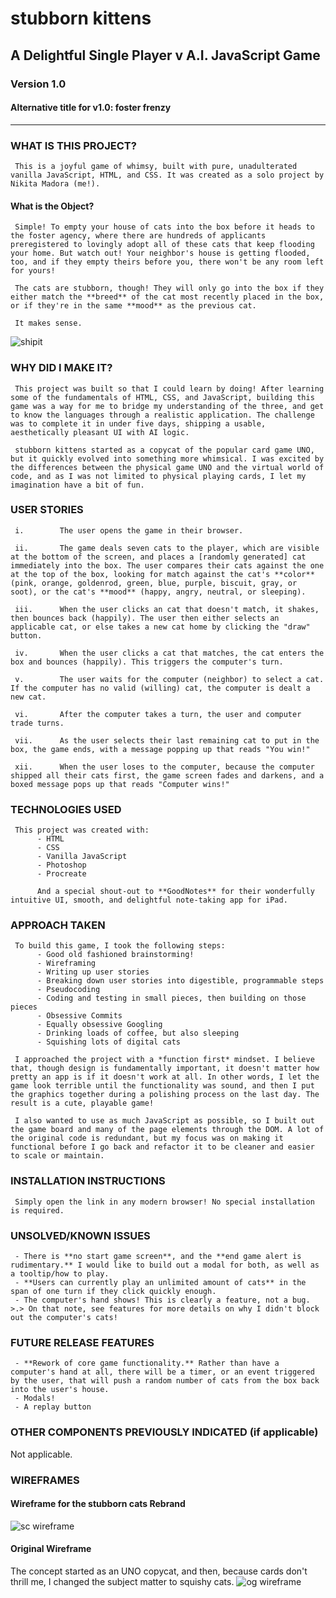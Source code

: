 # stubborn kittens
## A Delightful Single Player v A.I. JavaScript Game
### Version 1.0
#### Alternative title for v1.0: foster frenzy
<hr>

### WHAT IS THIS PROJECT?
     This is a joyful game of whimsy, built with pure, unadulterated vanilla JavaScript, HTML, and CSS. It was created as a solo project by Nikita Madora (me!).

#### What is the Object?
     Simple! To empty your house of cats into the box before it heads to the foster agency, where there are hundreds of applicants preregistered to lovingly adopt all of these cats that keep flooding your home. But watch out! Your neighbor's house is getting flooded, too, and if they empty theirs before you, there won't be any room left for yours!

     The cats are stubborn, though! They will only go into the box if they either match the **breed** of the cat most recently placed in the box, or if they're in the same **mood** as the previous cat.

     It makes sense.
![shipit](https://github.com/nikitamadora/stubborn-kittens/blob/master/assets/shipit.png)

### WHY DID I MAKE IT?
     This project was built so that I could learn by doing! After learning some of the fundamentals of HTML, CSS, and JavaScript, building this game was a way for me to bridge my understanding of the three, and get to know the languages through a realistic application. The challenge was to complete it in under five days, shipping a usable, aesthetically pleasant UI with AI logic.

     stubborn kittens started as a copycat of the popular card game UNO, but it quickly evolved into something more whimsical. I was excited by the differences between the physical game UNO and the virtual world of code, and as I was not limited to physical playing cards, I let my imagination have a bit of fun.

### USER STORIES


     i.        The user opens the game in their browser.

     ii.       The game deals seven cats to the player, which are visible at the bottom of the screen, and places a [randomly generated] cat immediately into the box. The user compares their cats against the one at the top of the box, looking for match against the cat's **color** (pink, orange, goldenrod, green, blue, purple, biscuit, gray, or soot), or the cat's **mood** (happy, angry, neutral, or sleeping).

     iii.      When the user clicks an cat that doesn't match, it shakes, then bounces back (happily). The user then either selects an applicable cat, or else takes a new cat home by clicking the "draw" button.

     iv.       When the user clicks a cat that matches, the cat enters the box and bounces (happily). This triggers the computer's turn.

     v.        The user waits for the computer (neighbor) to select a cat. If the computer has no valid (willing) cat, the computer is dealt a new cat.

     vi.       After the computer takes a turn, the user and computer trade turns.

     vii.      As the user selects their last remaining cat to put in the box, the game ends, with a message popping up that reads "You win!"

     xii.      When the user loses to the computer, because the computer shipped all their cats first, the game screen fades and darkens, and a boxed message pops up that reads "Computer wins!"


### TECHNOLOGIES USED

     This project was created with:
          - HTML
          - CSS
          - Vanilla JavaScript
          - Photoshop
          - Procreate
          
          And a special shout-out to **GoodNotes** for their wonderfully intuitive UI, smooth, and delightful note-taking app for iPad.


### APPROACH TAKEN
     To build this game, I took the following steps:
          - Good old fashioned brainstorming!
          - Wireframing
          - Writing up user stories
          - Breaking down user stories into digestible, programmable steps
          - Pseudocoding
          - Coding and testing in small pieces, then building on those pieces
          - Obsessive Commits
          - Equally obsessive Googling
          - Drinking loads of coffee, but also sleeping
          - Squishing lots of digital cats

     I approached the project with a *function first* mindset. I believe that, though design is fundamentally important, it doesn't matter how pretty an app is if it doesn't work at all. In other words, I let the game look terrible until the functionality was sound, and then I put the graphics together during a polishing process on the last day. The result is a cute, playable game!
     
     I also wanted to use as much JavaScript as possible, so I built out the game board and many of the page elements through the DOM. A lot of the original code is redundant, but my focus was on making it functional before I go back and refactor it to be cleaner and easier to scale or maintain.

### INSTALLATION INSTRUCTIONS
     Simply open the link in any modern browser! No special installation is required.


### UNSOLVED/KNOWN ISSUES
     - There is **no start game screen**, and the **end game alert is rudimentary.** I would like to build out a modal for both, as well as a tooltip/how to play.
     - **Users can currently play an unlimited amount of cats** in the span of one turn if they click quickly enough.
     - The computer's hand shows! This is clearly a feature, not a bug. >.> On that note, see features for more details on why I didn't block out the computer's cats!

### FUTURE RELEASE FEATURES
     - **Rework of core game functionality.** Rather than have a computer's hand at all, there will be a timer, or an event triggered by the user, that will push a random number of cats from the box back into the user's house. 
     - Modals!
     - A replay button


### OTHER COMPONENTS PREVIOUSLY INDICATED (if applicable)
Not applicable.

### WIREFRAMES
#### Wireframe for the stubborn cats Rebrand
![sc wireframe](https://github.com/nikitamadora/stubborn-kittens/blob/master/assets/stubborn-kittens-wireframe-6.jpg)

#### Original Wireframe
The concept started as an UNO copycat, and then, because cards don't thrill me, I changed the subject matter to squishy cats.
![og wireframe](https://github.com/nikitamadora/stubborn-kittens/blob/master/assets/uno-wireframe.jpg)
